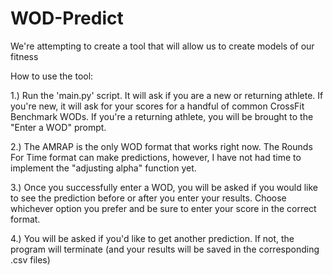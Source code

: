 # WOD-Predict
We're attempting to create a tool that will allow us to create models of our fitness

How to use the tool:

1.) Run the 'main.py' script. It will ask if you are a new or returning athlete. 
If you're new, it will ask for your scores for a handful of common CrossFit Benchmark WODs. 
If you're a returning athlete, you will be brought to the "Enter a WOD" prompt. 

2.) The AMRAP is the only WOD format that works right now. The Rounds For Time format can make predictions, however, I have not had time to implement the "adjusting alpha" function yet. 

3.) Once you successfully enter a WOD, you will be asked if you would like to see the prediction before or after you enter your results. Choose whichever option you prefer and be sure to enter your score in the correct format. 

4.) You will be asked if you'd like to get another prediction. If not, the program will terminate (and your results will be saved in the corresponding .csv files)

